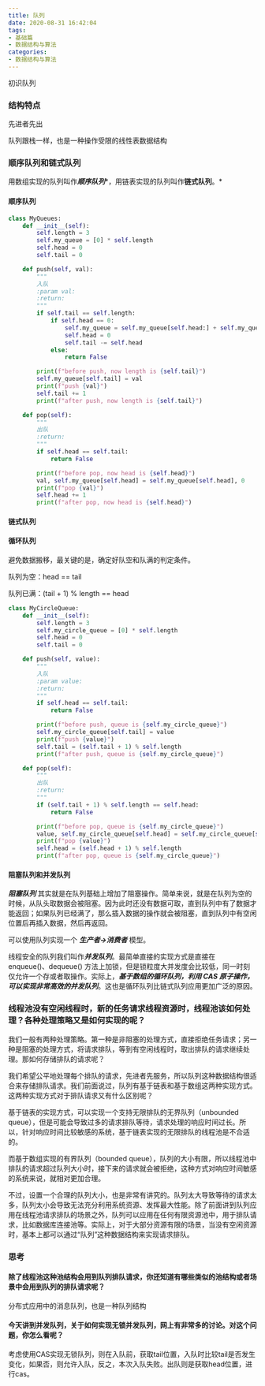```yaml
---
title: 队列
date: 2020-08-31 16:42:04
tags:
- 基础篇
- 数据结构与算法
categories:
- 数据结构与算法
---
```


初识队列

<!-- more -->

### 结构特点

先进者先出

队列跟栈一样，也是一种操作受限的线性表数据结构

### 顺序队列和链式队列

用数组实现的队列叫作***顺序队列****，用链表实现的队列叫作**链式队列**。*

#### 顺序队列

```python
class MyQueues:
    def __init__(self):
        self.length = 3
        self.my_queue = [0] * self.length
        self.head = 0
        self.tail = 0

    def push(self, val):
        """
        入队
        :param val:
        :return:
        """
        if self.tail == self.length:
            if self.head == 0:
                self.my_queue = self.my_queue[self.head:] + self.my_queue[:self.head]
                self.head = 0
                self.tail -= self.head
            else:
                return False

        print(f"before push, now length is {self.tail}")
        self.my_queue[self.tail] = val
        print(f"push {val}")
        self.tail += 1
        print(f"after push, now length is {self.tail}")

    def pop(self):
        """
        出队
        :return:
        """
        if self.head == self.tail:
            return False

        print(f"before pop, now head is {self.head}")
        val, self.my_queue[self.head] = self.my_queue[self.head], 0
        print(f"pop {val}")
        self.head += 1
        print(f"after pop, now head is {self.head}")
```

#### 链式队列

#### 循环队列

避免数据搬移，最关键的是，确定好队空和队满的判定条件。

队列为空：head == tail

队列已满：(tail + 1) % length == head

```python
class MyCircleQueue:
    def __init__(self):
        self.length = 3
        self.my_circle_queue = [0] * self.length
        self.head = 0
        self.tail = 0

    def push(self, value):
        """
        入队
        :param value:
        :return:
        """
        if self.head == self.tail:
            return False

        print(f"before push, queue is {self.my_circle_queue}")
        self.my_circle_queue[self.tail] = value
        print(f"push {value}")
        self.tail = (self.tail + 1) % self.length
        print(f"after push, queue is {self.my_circle_queue}")

    def pop(self):
        """
        出队
        :return:
        """
        if (self.tail + 1) % self.length == self.head:
            return False

        print(f"before pop, queue is {self.my_circle_queue}")
        value, self.my_circle_queue[self.head] = self.my_circle_queue[self.head], 0
        print(f"pop {value}")
        self.head = (self.head + 1) % self.length
        print(f"after pop, queue is {self.my_circle_queue}")
```



#### 阻塞队列和并发队列

***阻塞队列*** 其实就是在队列基础上增加了阻塞操作。简单来说，就是在队列为空的时候，从队头取数据会被阻塞。因为此时还没有数据可取，直到队列中有了数据才能返回；如果队列已经满了，那么插入数据的操作就会被阻塞，直到队列中有空闲位置后再插入数据，然后再返回。

可以使用队列实现一个 ***生产者->消费者*** 模型。

线程安全的队列我们叫作***并发队列***。最简单直接的实现方式是直接在 enqueue()、dequeue() 方法上加锁，但是锁粒度大并发度会比较低，同一时刻仅允许一个存或者取操作。实际上，***基于数组的循环队列，利用 CAS 原子操作，可以实现非常高效的并发队列***。这也是循环队列比链式队列应用更加广泛的原因。



### 线程池没有空闲线程时，新的任务请求线程资源时，线程池该如何处理？各种处理策略又是如何实现的呢？

我们一般有两种处理策略。第一种是非阻塞的处理方式，直接拒绝任务请求；另一种是阻塞的处理方式，将请求排队，等到有空闲线程时，取出排队的请求继续处理。那如何存储排队的请求呢？

我们希望公平地处理每个排队的请求，先进者先服务，所以队列这种数据结构很适合来存储排队请求。我们前面说过，队列有基于链表和基于数组这两种实现方式。这两种实现方式对于排队请求又有什么区别呢？

基于链表的实现方式，可以实现一个支持无限排队的无界队列（unbounded queue），但是可能会导致过多的请求排队等待，请求处理的响应时间过长。所以，针对响应时间比较敏感的系统，基于链表实现的无限排队的线程池是不合适的。

而基于数组实现的有界队列（bounded queue），队列的大小有限，所以线程池中排队的请求超过队列大小时，接下来的请求就会被拒绝，这种方式对响应时间敏感的系统来说，就相对更加合理。

不过，设置一个合理的队列大小，也是非常有讲究的。队列太大导致等待的请求太多，队列太小会导致无法充分利用系统资源、发挥最大性能。除了前面讲到队列应用在线程池请求排队的场景之外，队列可以应用在任何有限资源池中，用于排队请求，比如数据库连接池等。实际上，对于大部分资源有限的场景，当没有空闲资源时，基本上都可以通过“队列”这种数据结构来实现请求排队。



### 思考

#### 除了线程池这种池结构会用到队列排队请求，你还知道有哪些类似的池结构或者场景中会用到队列的排队请求呢？

分布式应用中的消息队列，也是一种队列结构



#### 今天讲到并发队列，关于如何实现无锁并发队列，网上有非常多的讨论。对这个问题，你怎么看呢？

考虑使用CAS实现无锁队列，则在入队前，获取tail位置，入队时比较tail是否发生变化，如果否，则允许入队，反之，本次入队失败。出队则是获取head位置，进行cas。